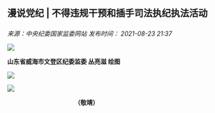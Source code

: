 ## 漫说党纪 | 不得违规干预和插手司法执纪执法活动

### 

_来源：中央纪委国家监委网站_ _发布时间： 2021-08-23 21:37_

![](https://www.ccdi.gov.cn/hdjln/ywtt/202108/W020210929376903542971.jpg)

**山东省威海市文登区纪委监委 丛亮滋 绘图**

**![](https://www.ccdi.gov.cn/hdjln/ywtt/202108/W020210929376903650598.jpg)**

**![](https://www.ccdi.gov.cn/hdjln/ywtt/202108/W020210929376903758626.jpg)**

                                       **（敬靖）**